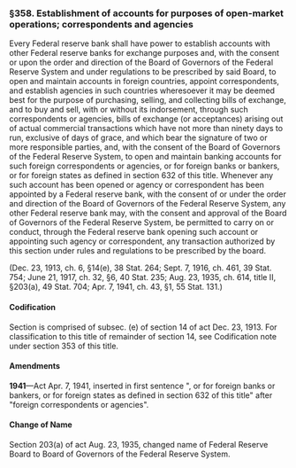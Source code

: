 ### §358. Establishment of accounts for purposes of open-market operations; correspondents and agencies ###

Every Federal reserve bank shall have power to establish accounts with other Federal reserve banks for exchange purposes and, with the consent or upon the order and direction of the Board of Governors of the Federal Reserve System and under regulations to be prescribed by said Board, to open and maintain accounts in foreign countries, appoint correspondents, and establish agencies in such countries wheresoever it may be deemed best for the purpose of purchasing, selling, and collecting bills of exchange, and to buy and sell, with or without its indorsement, through such correspondents or agencies, bills of exchange (or acceptances) arising out of actual commercial transactions which have not more than ninety days to run, exclusive of days of grace, and which bear the signature of two or more responsible parties, and, with the consent of the Board of Governors of the Federal Reserve System, to open and maintain banking accounts for such foreign correspondents or agencies, or for foreign banks or bankers, or for foreign states as defined in section 632 of this title. Whenever any such account has been opened or agency or correspondent has been appointed by a Federal reserve bank, with the consent of or under the order and direction of the Board of Governors of the Federal Reserve System, any other Federal reserve bank may, with the consent and approval of the Board of Governors of the Federal Reserve System, be permitted to carry on or conduct, through the Federal reserve bank opening such account or appointing such agency or correspondent, any transaction authorized by this section under rules and regulations to be prescribed by the board.

(Dec. 23, 1913, ch. 6, §14(e), 38 Stat. 264; Sept. 7, 1916, ch. 461, 39 Stat. 754; June 21, 1917, ch. 32, §6, 40 Stat. 235; Aug. 23, 1935, ch. 614, title II, §203(a), 49 Stat. 704; Apr. 7, 1941, ch. 43, §1, 55 Stat. 131.)

#### Codification ####

Section is comprised of subsec. (e) of section 14 of act Dec. 23, 1913. For classification to this title of remainder of section 14, see Codification note under section 353 of this title.

#### Amendments ####

**1941**—Act Apr. 7, 1941, inserted in first sentence ", or for foreign banks or bankers, or for foreign states as defined in section 632 of this title" after "foreign correspondents or agencies".

#### Change of Name ####

Section 203(a) of act Aug. 23, 1935, changed name of Federal Reserve Board to Board of Governors of the Federal Reserve System.